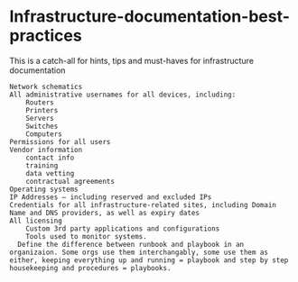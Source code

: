 # Infrastructure-documentation-best-practices
This is a catch-all for hints, tips and must-haves for infrastructure documentation


    Network schematics
    All administrative usernames for all devices, including:
        Routers
        Printers
        Servers
        Switches
        Computers
    Permissions for all users
    Vendor information
        contact info
        training 
        data vetting
        contractual agreements
    Operating systems
    IP Addresses – including reserved and excluded IPs
    Credentials for all infrastructure-related sites, including Domain Name and DNS providers, as well as expiry dates
    All licensing
        Custom 3rd party applications and configurations
        Tools used to monitor systems.
      Define the difference between runbook and playbook in an organizaion. Some orgs use them interchangably, some use them as either, keeping everything up and running = playbook and step by step housekeeping and procedures = playbooks.  
